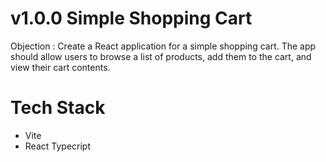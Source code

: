 # v1.0.0 Simple Shopping Cart
Objection : Create a React application for a simple shopping cart. The app should allow users to browse a list of products, add them to the cart, and view their cart contents.

# Tech Stack
- Vite
- React Typecript